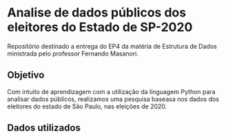 # Analise de dados públicos dos eleitores do Estado de SP-2020
Repositório destinado a entrega do EP4 da matéria de Estrutura de Dados ministrada pelo professor Fernando Masanori.

## Objetivo
Com intuito de aprendizagem com a utilização da linguagem Python para analisar dados públicos, realizamos uma pesquisa baseasa nos dados dos eleitores do estado de São Paulo, nas eleições de 2020.

## Dados utilizados



